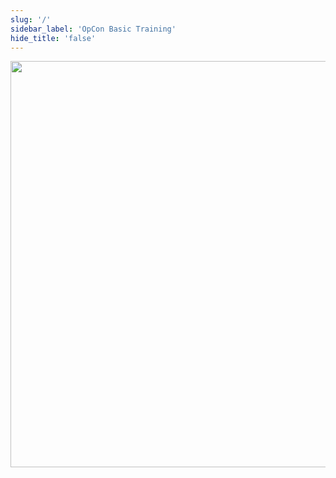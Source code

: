 ```yaml
---
slug: '/'
sidebar_label: 'OpCon Basic Training'
hide_title: 'false'
---
```



<img src="static/imgbasic/BasicTrainingicon.png" width="650"></img>


